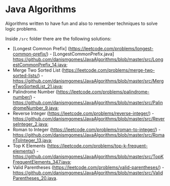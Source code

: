 # Java Algorithms

Algorithms written to have fun and also to remember techniques to solve logic problems.

Inside `/src` folder there are the following solutions:

* [Longest Common Prefix] (https://leetcode.com/problems/longest-common-prefix/) - [LongestCommonPrefix.java] https://github.com/danismgomes/JavaAlgorithms/blob/master/src/LongestCommonPrefix_14.java;
* Merge Two Sorted List (https://leetcode.com/problems/merge-two-sorted-lists/) - https://github.com/danismgomes/JavaAlgorithms/blob/master/src/MergeTwoSortedList_21.java;
* Palindrome Number (https://leetcode.com/problems/palindrome-number/) - https://github.com/danismgomes/JavaAlgorithms/blob/master/src/PalindromeNumber_9.java;
* Reverse Integer (https://leetcode.com/problems/reverse-integer/) - https://github.com/danismgomes/JavaAlgorithms/blob/master/src/ReverseInteger_2.java;
* Roman to Integer (https://leetcode.com/problems/roman-to-integer/) - https://github.com/danismgomes/JavaAlgorithms/blob/master/src/RomanToInteger_13.java;
* Top K Elements (https://leetcode.com/problems/top-k-frequent-elements/) - https://github.com/danismgomes/JavaAlgorithms/blob/master/src/TopKFrequentElements_347.java;
* Valid Parentheses (https://leetcode.com/problems/valid-parentheses/) - https://github.com/danismgomes/JavaAlgorithms/blob/master/src/ValidParentheses_20.java.
